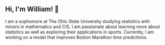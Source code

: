 ## Hi, I'm William! 👋

<!--
**williamsorg4/williamsorg4** is a ✨ _special_ ✨ repository because its `README.md` (this file) appears on your GitHub profile.

Here are some ideas to get you started:

- 🔭 I’m currently working on ...
- 🌱 I’m currently learning ...
- 👯 I’m looking to collaborate on ...
- 🤔 I’m looking for help with ...
- 💬 Ask me about ...
- 📫 How to reach me: ...
- 😄 Pronouns: ...
- ⚡ Fun fact: ...
-->
I am a sophomore at The Ohio State University studying statistics with minors in mathematics and CIS. I am passionate about learning more about statistics as well as exploring their applications in sports. Currently, I am working on a model that improves Boston Marathon time predictions.
